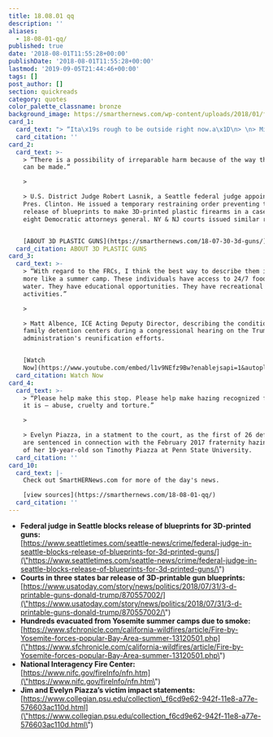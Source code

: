 ```yaml
---
title: 18.08.01 qq
description: ''
aliases:
  - 18-08-01-qq/
published: true
date: '2018-08-01T11:55:28+00:00'
publishDate: '2018-08-01T11:55:28+00:00'
lastmod: '2019-09-05T21:44:46+00:00'
tags: []
post_author: []
section: quickreads
category: quotes
color_palette_classname: bronze
background_image: https://smarthernews.com/wp-content/uploads/2018/01/fire-scaled.jpg
card_1:
  card_text: "> “Ita\x19s rough to be outside right now.a\x1D\n> \n> Michelle Eidem, a Cal Fire spokeswoman, on the Ferguson Fire, one of three fires engulfing more than 185K acres in northern California. According to the National Interagency Fire Center, CA is just one of 14 states currently reporting large fires."
  card_citation: ''
card_2:
  card_text: >-
    > “There is a possibility of irreparable harm because of the way these guns
    can be made.”

    > 

    > U.S. District Judge Robert Lasnik, a Seattle federal judge appointed by
    Pres. Clinton. He issued a temporary restraining order preventing the
    release of blueprints to make 3D-printed plastic firearms in a case filed by
    eight Democratic attorneys general. NY & NJ courts issued similar rulings.


    [ABOUT 3D PLASTIC GUNS](https://smarthernews.com/18-07-30-3d-guns/)
  card_citation: ABOUT 3D PLASTIC GUNS
card_3:
  card_text: >-
    > “With regard to the FRCs, I think the best way to describe them is to be
    more like a summer camp. These individuals have access to 24/7 food and
    water. They have educational opportunities. They have recreational
    activities.”

    > 

    > Matt Albence, ICE Acting Deputy Director, describing the conditions of
    family detention centers during a congressional hearing on the Trump
    administration's reunification efforts.


    [Watch
    Now](https://www.youtube.com/embed/l1v9NEfz9Bw?enablejsapi=1&autoplay=1&rel=0)
  card_citation: Watch Now
card_4:
  card_text: >-
    > “Please help make this stop. Please help make hazing recognized for what
    it is – abuse, cruelty and torture.”

    > 

    > Evelyn Piazza, in a statment to the court, as the first of 26 defendants
    are sentenced in connection with the February 2017 fraternity hazing death
    of her 19-year-old son Timothy Piazza at Penn State University.
  card_citation: ''
card_10:
  card_text: |-
    Check out SmartHERNews.com for more of the day's news.

    [view sources](https://smarthernews.com/18-08-01-qq/)
  card_citation: ''
---
```

*   **Federal judge in Seattle blocks release of blueprints for 3D-printed guns:**  
    [https://www.seattletimes.com/seattle-news/crime/federal-judge-in-seattle-blocks-release-of-blueprints-for-3d-printed-guns/](\"https://www.seattletimes.com/seattle-news/crime/federal-judge-in-seattle-blocks-release-of-blueprints-for-3d-printed-guns/\")
*   **Courts in three states bar release of 3D-printable gun blueprints:** [https://www.usatoday.com/story/news/politics/2018/07/31/3-d-printable-guns-donald-trump/870557002/](\"https://www.usatoday.com/story/news/politics/2018/07/31/3-d-printable-guns-donald-trump/870557002/\")
*   **Hundreds evacuated from Yosemite summer camps due to smoke:**  
    [https://www.sfchronicle.com/california-wildfires/article/Fire-by-Yosemite-forces-popular-Bay-Area-summer-13120501.php](\"https://www.sfchronicle.com/california-wildfires/article/Fire-by-Yosemite-forces-popular-Bay-Area-summer-13120501.php\")
*   **National Interagency Fire Center:**  
    [https://www.nifc.gov/fireInfo/nfn.htm](\"https://www.nifc.gov/fireInfo/nfn.htm\")
*   **Jim and Evelyn Piazza’s victim impact statements:**  
    [https://www.collegian.psu.edu/collection\_f6cd9e62-942f-11e8-a77e-576603ac110d.html](\"https://www.collegian.psu.edu/collection_f6cd9e62-942f-11e8-a77e-576603ac110d.html\")